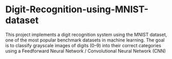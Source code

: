 # Digit-Recognition-using-MNIST-dataset
This project implements a digit recognition system using the MNIST dataset, one of the most popular benchmark datasets in machine learning. The goal is to classify grayscale images of digits (0–9) into their correct categories using a Feedforward Neural Network / Convolutional Neural Network (CNN)
